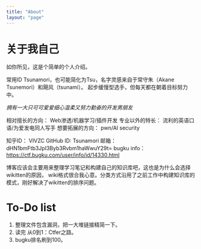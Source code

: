 ```yaml
---
title: "About"
layout: "page"
---
```


# 关于我自己

如你所见，这是个简单的个人介绍。

常用ID Tsunamori，也可能简化为Tsu，名字灵感来自于常守朱（Akane Tsunemori）和飓风（tsunami）。
起步缓慢型选手，但每天都在朝着目标努力中。

*拥有一大只可可爱爱细心温柔又努力勤奋的开发男朋友*

相对擅长的方向： Web渗透/机器学习/插件开发
专业以外的特长： 流利的英语口语/为爱发电同人写手
想要拓展的方向： pwn/AI security

知乎ID： VIVZC
GitHub ID: Tsunamori
邮箱：dHN1bmFtb3JpI3Byb3Rvbm1haWwuY29t=
bugku info：https://ctf.bugku.com/user/info/id/14330.html

博客应该会主要用来整理学习笔记和构建自己的知识库吧，这也是为什么会选择wikitten的原因， wiki格式很合我心意。分类方式沿用了之前工作中构建知识库的模式，刚好解决了wikitten的排序问题。

# To-Do list

1. 整理文件包含漏洞，把一大堆链接精简一下。
1. 读完 从0到1：Ctfer之路。
1. bugku排名刷到100。
